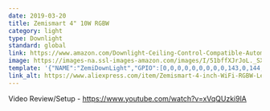 ```yaml
---
date: 2019-03-20
title: Zemismart 4" 10W RGBW
category: light
type: Downlight
standard: global
link: https://www.amazon.com/Downlight-Ceiling-Control-Compatible-Automation/dp/B07F281FPR
image: https://images-na.ssl-images-amazon.com/images/I/51bffXJrJoL._SX466_.jpg
template: '{"NAME":"ZemiDownLight","GPIO":[0,0,0,0,0,0,0,0,0,143,0,144,0],"FLAG":0,"BASE":27}' 
link_alt: https://www.aliexpress.com/item/Zemismart-4-inch-WiFi-RGBW-Led-Downlight-10w-Voice-Control-Alexa-Echo-Dot-Spot-Show-Google/32872319062.html
---
```


Video Review/Setup - https://www.youtube.com/watch?v=xVqQUzki9lA
